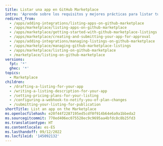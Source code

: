 ```yaml
---
title: Listar una app en GitHub Marketplace
intro: 'Aprende sobre los requisitos y mejores prácticas para listar tu app en {% data variables.product.prodname_marketplace %}.'
redirect_from:
  - /apps/adding-integrations/listing-apps-on-github-marketplace
  - /apps/marketplace/listing-apps-on-github-marketplace
  - /apps/marketplace/getting-started-with-github-marketplace-listings
  - /apps/marketplace/creating-and-submitting-your-app-for-approval
  - /apps/adding-integrations/managing-listings-on-github-marketplace
  - /apps/marketplace/managing-github-marketplace-listings
  - /apps/marketplace/listing-on-github-marketplace
  - /marketplace/listing-on-github-marketplace
versions:
  fpt: '*'
  ghec: '*'
topics:
  - Marketplace
children:
  - /drafting-a-listing-for-your-app
  - /writing-a-listing-description-for-your-app
  - /setting-pricing-plans-for-your-listing
  - /configuring-a-webhook-to-notify-you-of-plan-changes
  - /submitting-your-listing-for-publication
shortTitle: List an app on the Marketplace
ms.openlocfilehash: e20f44f2287195ed5cdf0f914b64e6a9a1bbeda2
ms.sourcegitcommit: 770ed406ec075528ec9c9695aa4bfdc8c8b25fd3
ms.translationtype: HT
ms.contentlocale: es-ES
ms.lasthandoff: 09/12/2022
ms.locfileid: '145092132'
---
```


